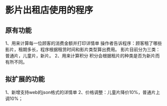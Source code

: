 ﻿# 影片出租店使用的程序
## 原有功能
1、用来计算每一位顾客的消费金额并打印详情单
操作者告诉程序：顾客租了哪些影片，租期多长，程序根据租赁时间和影片类型算出费用。
影片目前分为三类：普通片，儿童片，新片。
2、用来计算积分
积分会根据租片的种类是否为新片而有所不同。

## 拟扩展的功能
1、新增支持web的json格式的详情单
2、价格调整：儿童片降价10%，普通片上调10%；